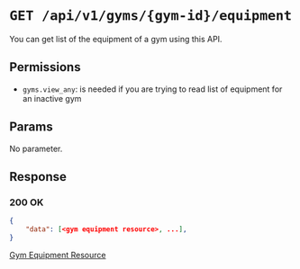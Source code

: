 # `GET /api/v1/gyms/{gym-id}/equipment`
You can get list of the equipment of a gym using this API.


## Permissions

- `gyms.view_any`: is needed if you are trying to read list of equipment for an inactive gym

## Params

No parameter.

## Response

### 200 OK

```json
{
    "data": [<gym equipment resource>, ...],
}
```

[Gym Equipment Resource](../../resources/gym_equipment.md)

